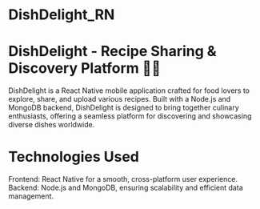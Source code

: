 # DishDelight_RN

# DishDelight - Recipe Sharing & Discovery Platform 🍲📱
 DishDelight is a React Native mobile application crafted for food lovers to explore, share, and upload various recipes. Built with a Node.js and MongoDB backend, DishDelight is designed to bring together culinary enthusiasts, offering a seamless platform for discovering and showcasing diverse dishes worldwide.

# Technologies Used

Frontend: React Native for a smooth, cross-platform user experience.
Backend: Node.js and MongoDB, ensuring scalability and efficient data management.

